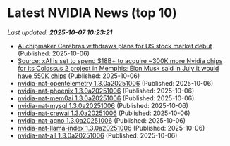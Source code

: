 # Latest NVIDIA News (top 10)
_Last updated: **2025-10-07 10:23:21**_

- [AI chipmaker Cerebras withdraws plans for US stock market debut](https://www.verdict.co.uk/ai-chipmaker-cerebras-withdraws-stock-market/) (Published: 2025-10-06)
- [Source: xAI is set to spend $18B+ to acquire ~300K more Nvidia chips for its Colossus 2 project in Memphis; Elon Musk said in July it would have 550K chips](https://biztoc.com/x/85c60c81f8ad060f) (Published: 2025-10-06)
- [nvidia-nat-opentelemetry 1.3.0a20251006](https://pypi.org/project/nvidia-nat-opentelemetry/1.3.0a20251006/) (Published: 2025-10-06)
- [nvidia-nat-phoenix 1.3.0a20251006](https://pypi.org/project/nvidia-nat-phoenix/1.3.0a20251006/) (Published: 2025-10-06)
- [nvidia-nat-mem0ai 1.3.0a20251006](https://pypi.org/project/nvidia-nat-mem0ai/1.3.0a20251006/) (Published: 2025-10-06)
- [nvidia-nat-mysql 1.3.0a20251006](https://pypi.org/project/nvidia-nat-mysql/1.3.0a20251006/) (Published: 2025-10-06)
- [nvidia-nat-crewai 1.3.0a20251006](https://pypi.org/project/nvidia-nat-crewai/1.3.0a20251006/) (Published: 2025-10-06)
- [nvidia-nat-agno 1.3.0a20251006](https://pypi.org/project/nvidia-nat-agno/1.3.0a20251006/) (Published: 2025-10-06)
- [nvidia-nat-llama-index 1.3.0a20251006](https://pypi.org/project/nvidia-nat-llama-index/1.3.0a20251006/) (Published: 2025-10-06)
- [nvidia-nat-all 1.3.0a20251006](https://pypi.org/project/nvidia-nat-all/1.3.0a20251006/) (Published: 2025-10-06)

